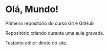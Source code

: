 # Olá, Mundo!
 Primeiro repositório do curso Git e GitHub

 Repositório criando durante uma aula gravada.

Testanto editor direto do site.
